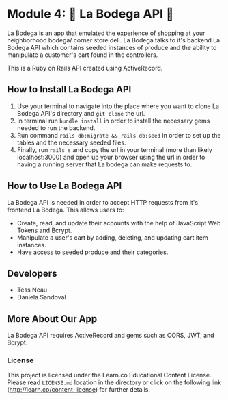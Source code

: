 # Module 4: 🏬 La Bodega API 🏬

La Bodega is an app that emulated the experience of shopping at your neighborhood bodega/ corner store deli. La Bodega talks to it's backend La Bodega API which contains seeded instances of produce and the ability to manipulate a customer's cart found in the controllers. 

This is a Ruby on Rails API created using ActiveRecord.

## How to Install La Bodega API
1. Use your terminal to navigate into the place where you want to clone La Bodega API's directory and `git clone` the url.
2. In terminal run `bundle install` in order to install the necessary gems needed to run the backend.
3. Run command `rails db:migrate && rails db:seed` in order to set up the tables and the necessary seeded files.
4. Finally, run `rails s` and copy the url in your terminal (more than likely localhost:3000) and open up your browser using the url in order to having a running server that La bodega can make requests to.

## How to Use La Bodega API
La Bodega API is needed in order to accept HTTP requests from it's frontend La Bodega. This allows users to:
* Create, read, and update their accounts with the help of JavaScript Web Tokens and Bcrypt.
* Manipulate a user's cart by adding, deleting, and updating cart item instances.
* Have access to seeded produce and their categories. 

## Developers
* Tess Neau
* Daniela Sandoval

## More About Our App
La Bodega API requires ActiveRecord and gems such as CORS, JWT, and Bcrypt.

### License
This project is licensed under the Learn.co Educational Content License. Please read `LICENSE.md` location in the directory or click on the following link (http://learn.co/content-license) for further details.
